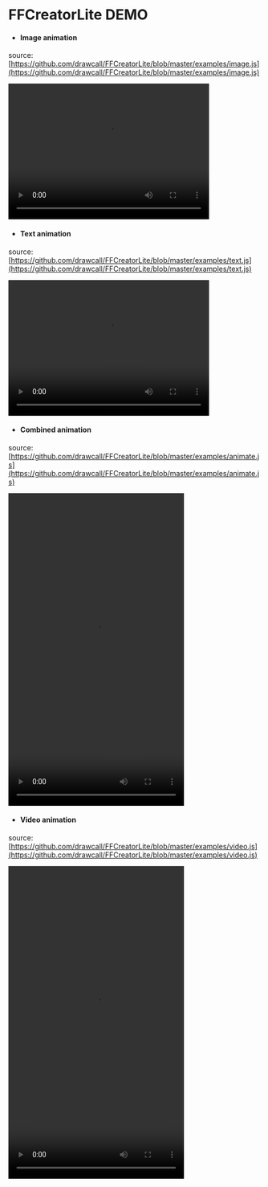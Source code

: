 # FFCreatorLite DEMO

* #### Image animation

source: [https://github.com/drawcall/FFCreatorLite/blob/master/examples/image.js](https://github.com/drawcall/FFCreatorLite/blob/master/examples/image.js)

<video controls="controls" width="400" height="270" >
    <source type="video/mp4" src="./_media/video/lite/01.mp4"></source>
</video>

* #### Text animation

source: [https://github.com/drawcall/FFCreatorLite/blob/master/examples/text.js](https://github.com/drawcall/FFCreatorLite/blob/master/examples/text.js)

<video controls="controls" width="400" height="270" >
    <source type="video/mp4" src="./_media/video/lite/02.mp4"></source>
</video>

* #### Combined animation

source: [https://github.com/drawcall/FFCreatorLite/blob/master/examples/animate.js](https://github.com/drawcall/FFCreatorLite/blob/master/examples/animate.js)

<video controls="controls" width="350" height="622" >
    <source type="video/mp4" src="./_media/video/lite/03.mp4"></source>
</video>

* #### Video animation

source: [https://github.com/drawcall/FFCreatorLite/blob/master/examples/video.js](https://github.com/drawcall/FFCreatorLite/blob/master/examples/video.js)

<video controls="controls" width="350" height="622" >
    <source type="video/mp4" src="./_media/video/lite/04.mp4"></source>
</video>
